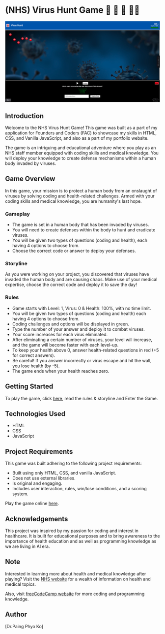 # (NHS) Virus Hunt Game 🏥 🔬 🦠 👨‍💻

![Website Preview](image/game-preview.png)

## Introduction

Welcome to the NHS Virus Hunt Game! This game was built as a part of my application for Founders and Coders (FAC) to showcase my skills in HTML, CSS, and Vanilla JavaScript, and also as a part of my portfolio website.

The game is an intriguing and educational adventure where you play as an NHS staff member equipped with coding skills and medical knowledge. You will deploy your knowledge to create defense mechanisms within a human body invaded by viruses.

## Game Overview

In this game, your mission is to protect a human body from an onslaught of viruses by solving coding and health-related challenges. Armed with your coding skills and medical knowledge, you are humanity's last hope. 

### Gameplay

* The game is set in a human body that has been invaded by viruses.
* You will need to create defenses within the body to hunt and eradicate viruses.
* You will be given two types of questions (coding and health), each having 4 options to choose from.
* Choose the correct code or answer to deploy your defenses.

### Storyline

As you were working on your project, you discovered that viruses have invaded the human body and are causing chaos. Make use of your medical expertise, choose the correct code and deploy it to save the day!

### Rules

* Game starts with Level: 1, Virus: 0 & Health: 100%, with no time limit.
* You will be given two types of questions (coding and health) each having 4 options to choose from.
* Coding challenges and options will be displayed in green.
* Type the number of your answer and deploy it to combat viruses.
* Your score increases for each virus eliminated.
* After eliminating a certain number of viruses, your level will increase, and the game will
                        become faster with each
                        level-up.
* To keep your health above 0, answer health-related questions in red (+5 for correct answers).
* Be careful! If you answer incorrectly or virus escape and hit the wall, you lose health (by -5).
* The game ends when your health reaches zero.

## Getting Started

To play the game, click [here](https://Paing-Ko.github.io/myGame/intro.html/), read the rules & storyline and Enter the Game.

## Technologies Used

* HTML
* CSS
* JavaScript

## Project Requirements

This game was built adhering to the following project requirements:

* Built using only HTML, CSS, and vanilla JavaScript.
* Does not use external libraries.
* Is original and engaging.
* Includes user interaction, rules, win/lose conditions, and a scoring system.

Play the game online [here](https://Paing-Ko.github.io/myGame/).


## Acknowledgements

This project was inspired by my passion for coding and interest in healthcare. It is built for educational purposes and to bring awareness to the importance of health education and as well as programming knowledge as we are living in AI era.

## Note

Interested in learning more about health and medical knowledge after playing? Visit the [NHS website](https://www.nhs.uk/) for a wealth of information on health and medical topics.

Also, visit [freeCodeCamp website](https://www.freecodecamp.org/) for more coding and programming knowledge.

## Author

[Dr.Paing Phyo Ko]


